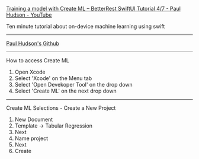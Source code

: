 [Training a model with Create ML – BetterRest SwiftUI Tutorial 4/7 - Paul Hudson - YouTube](https://youtu.be/gqlmd8p0Inc?si=1yNTHERWNuHmpK04)

Ten minute tutorial about on-device machine learning using swift

- - - -
[Paul Hudson's Github](https://github.com/twostraws)

- - - -

How to access Create ML

1. Open Xcode
2. Select 'Xcode' on the Menu tab
3. Select 'Open Devekoper Tool' on the drop down
4. Select 'Create ML'  on the next drop down

- - - -

Create ML Selections - Create a New Project

1. New Document
2. Template -> Tabular Regression
3. Next
4. Name project
5. Next
6. Create
